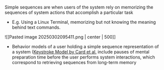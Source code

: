 Simple sequences are when users of the system rely on memorizing the sequences of system actions that accomplish a particular task

- E.g. Using a Linux Terminal, memorizing but not knowing the meaning behind text commands.

![[Pasted image 20250302095411.png | center | 500]]

- Behavior models of a user holding a simple sequence representation of a system ([Keystroke Model by Card et al.](https://kharms.infosci.cornell.edu/downloads/cse-556a/goms-mirror.html) include pauses of mental preparation time before the user performs system interactions, which correspond to retrieving sequences from long-term memory